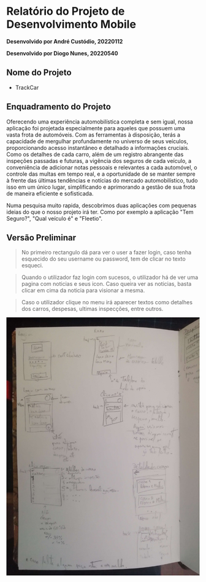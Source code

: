 # Relatório do Projeto de Desenvolvimento Mobile

**Desenvolvido por André Custódio, 20220112**

**Desenvolvido por Diogo Nunes, 20220540**





## Nome do Projeto
* TrackCar


## Enquadramento do Projeto
Oferecendo uma experiência automobilística completa e sem igual, nossa aplicação foi projetada especialmente para aqueles que possuem uma vasta frota de automóveis. Com as ferramentas à disposição, terás a capacidade de mergulhar profundamente no universo de seus veículos, proporcionando acesso instantâneo e detalhado a informações cruciais. Como os detalhes de cada carro, além de um registro abrangente das inspeções passadas e futuras, a vigência dos seguros de cada veículo, a conveniência de adicionar notas pessoais e relevantes a cada automóvel, o controle das multas em tempo real, e a oportunidade de se manter sempre à frente das últimas tendências e notícias do mercado automobilístico, tudo isso em um único lugar, simplificando e aprimorando a gestão de sua frota de maneira eficiente e sofisticada.

Numa pesquisa muito rapida, descobrimos duas aplicações com pequenas ideias do que o nosso projeto irá ter. Como por exemplo a aplicação "Tem Seguro?", "Qual veículo é" e "Fleetio".

## Versão Preliminar

> No primeiro rectangulo dá para ver o user a fazer login, caso tenha esquecido do seu username ou password, tem de clicar no texto esqueci.

> Quando o utilizador faz login com sucesos, o utilizador há de ver uma pagina com noticias e seus icon. Caso queira ver as noticias, basta clicar em cima da noticia para visionar a mesma.

> Caso o utilizador clique no menu irá aparecer textos como detalhes dos carros, despesas, ultimas inspecções, entre outros.

![](https://github.com/AndreZila01/Project-Mobile/blob/main/Project%20Mobile/Esboco3.jpg)
